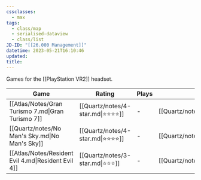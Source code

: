 ```yaml
---
cssclasses:
  - max
tags:
  - class/map
  - serialised-dataview
  - class/list
JD-ID: "[[26.000 Management]]"
datetime: 2023-05-21T16:10:46
updated: 
title:
---
```

Games for the [[PlayStation VR2]] headset.

<!-- QueryToSerialize: table without id file.link as Game, rating as Rating, playthroughs as "Plays", link(split( filter(file.tags, (t) => startswith(t, "#status") )[0], "/" )[1]) as Status from #class/video-game where contains(platform, [[PlayStation VR2]]) sort file.name -->
<!-- SerializedQuery: table without id file.link as Game, rating as Rating, playthroughs as "Plays", link(split( filter(file.tags, (t) => startswith(t, "#status") )[0], "/" )[1]) as Status from #class/video-game where contains(platform, [[PlayStation VR2]]) sort file.name -->

| Game                                                | Rating                               | Plays | Status                                   |
| --------------------------------------------------- | ------------------------------------ | ----- | ---------------------------------------- |
| [[Atlas/Notes/Gran Turismo 7.md\|Gran Turismo 7]]   | [[Quartz/notes/4-star.md\|⭐️⭐️⭐️⭐️]] | \-    | [[Quartz/notes/ongoing.md\|ongoing]]     |
| [[Quartz/notes/No Man's Sky.md\|No Man's Sky]]      | [[Quartz/notes/4-star.md\|⭐️⭐️⭐️⭐️]] | \-    | [[Quartz/notes/completed.md\|completed]] |
| [[Atlas/Notes/Resident Evil 4.md\|Resident Evil 4]] | [[Quartz/notes/3-star.md\|⭐️⭐️⭐️]]   | \-    | [[Quartz/notes/completed.md\|completed]] |
<!-- SerializedQuery END -->
